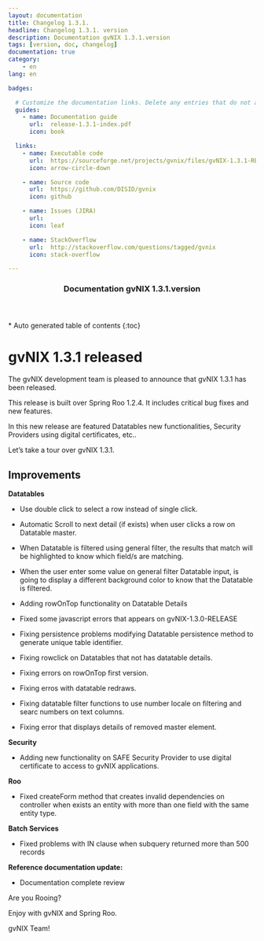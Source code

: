 ```yaml
---
layout: documentation
title: Changelog 1.3.1.
headline: Changelog 1.3.1. version
description: Documentation gvNIX 1.3.1.version
tags: [version, doc, changelog]
documentation: true
category:
    - en
lang: en

badges:

  # Customize the documentation links. Delete any entries that do not apply.
  guides:
    - name: Documentation guide
      url:  release-1.3.1-index.pdf
      icon: book

  links:
    - name: Executable code
      url:  https://sourceforge.net/projects/gvnix/files/gvNIX-1.3.1-RELEASE.zip/download
      icon: arrow-circle-down

    - name: Source code
      url:  https://github.com/DISID/gvnix
      icon: github

    - name: Issues (JIRA)
      url:  
      icon: leaf

    - name: StackOverflow
      url:  http://stackoverflow.com/questions/tagged/gvnix
      icon: stack-overflow

---
```


<section id="table-of-contents" class="toc">
  <header>
    <h3>Documentation gvNIX 1.3.1.version</h3>
  </header>
<div id="drawer" markdown="1">
*  Auto generated table of contents
{:toc}
</div>
</section><!-- /#table-of-contents -->



gvNIX 1.3.1 released
=====================

The gvNIX development team is pleased to announce that gvNIX 1.3.1 has
been released.

This release is built over Spring Roo 1.2.4. It includes critical bug
fixes and new features.

In this new release are featured Datatables new functionalities,
Security Providers using digital certificates, etc..

Let’s take a tour over gvNIX 1.3.1.

Improvements
------------

**Datatables**

-   Use double click to select a row instead of single click.

-   Automatic Scroll to next detail (if exists) when user clicks a row
    on Datatable master.

-   When Datatable is filtered using general filter, the results that
    match will be highlighted to know which field/s are matching.

-   When the user enter some value on general filter Datatable input, is
    going to display a different background color to know that the
    Datatable is filtered.

-   Adding rowOnTop functionality on Datatable Details

-   Fixed some javascript errors that appears on gvNIX-1.3.0-RELEASE

-   Fixing persistence problems modifying Datatable persistence method
    to generate unique table identifier.

-   Fixing rowclick on Datatables that not has datatable details.

-   Fixing errors on rowOnTop first version.

-   Fixing erros with datatable redraws.


-   Fixing datatable filter functions to use number locale on filtering
    and searc numbers on text columns.

-   Fixing error that displays details of removed master element.

**Security**

-   Adding new functionality on SAFE Security Provider to use digital
    certificate to access to gvNIX applications.

**Roo**

-   Fixed createForm method that creates invalid dependencies on
    controller when exists an entity with more than one field with the
    same entity type.

**Batch Services**

-   Fixed problems with IN clause when subquery returned more than 500
    records

**Reference documentation update:**

-   Documentation complete review

Are you Rooing?

Enjoy with gvNIX and Spring Roo.

gvNIX Team!
